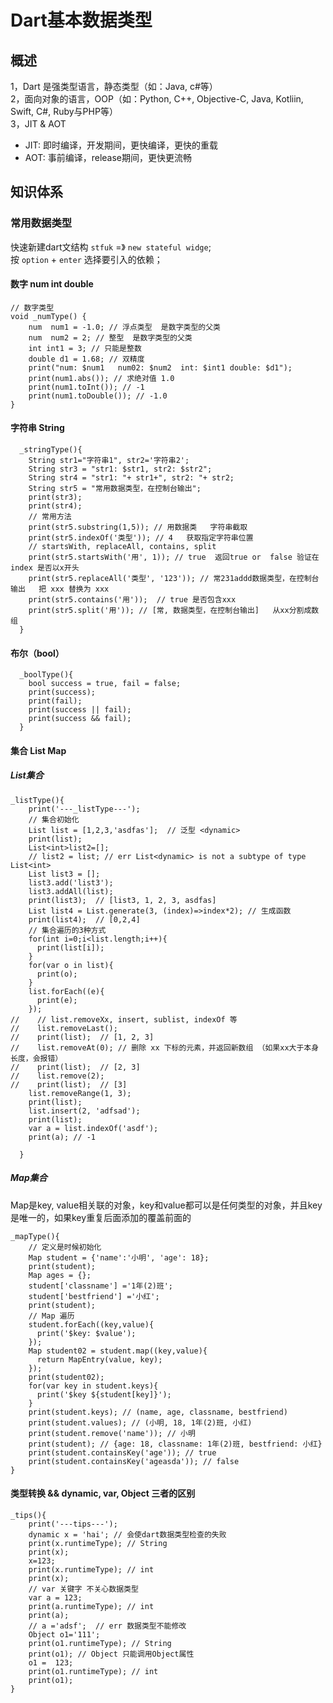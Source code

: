 # Dart基本数据类型
## 概述
1，Dart 是强类型语言，静态类型（如：Java, c#等）          
2，面向对象的语言，OOP（如：Python, C++, Objective-C, Java, Kotliin, Swift, C#, Ruby与PHP等）            
3，JIT & AOT         
* JIT: 即时编译，开发期间，更快编译，更快的重载
* AOT: 事前编译，release期间，更快更流畅
## 知识体系
### 常用数据类型
快速新建dart文结构  ``stfuk`` =》 ``new stateful widge``;            
按 ``option`` + ``enter`` 选择要引入的依赖；
#### 数字  num int double
~~~
// 数字类型
void _numType() {
    num  num1 = -1.0; // 浮点类型  是数字类型的父类
    num  num2 = 2; // 整型  是数字类型的父类
    int int1 = 3; // 只能是整数
    double d1 = 1.68; // 双精度
    print("num: $num1   num02: $num2  int: $int1 double: $d1");
    print(num1.abs()); // 求绝对值 1.0
    print(num1.toInt()); // -1
    print(num1.toDouble()); // -1.0
}
~~~
#### 字符串 String
~~~
  _stringType(){
    String str1="字符串1", str2='字符串2';
    String str3 = "str1: $str1, str2: $str2";
    String str4 = "str1: "+ str1+", str2: "+ str2;
    String str5 = "常用数据类型，在控制台输出";
    print(str3);
    print(str4);
    // 常用方法
    print(str5.substring(1,5)); // 用数据类   字符串截取 
    print(str5.indexOf('类型')); // 4   获取指定字符串位置
    // startsWith, replaceAll, contains, split
    print(str5.startsWith('用', 1)); // true  返回true or  false 验证在index 是否以x开头
    print(str5.replaceAll('类型', '123')); // 常231addd数据类型，在控制台输出   把 xxx 替换为 xxx
    print(str5.contains('用'));  // true 是否包含xxx
    print(str5.split('用')); // [常, 数据类型，在控制台输出]   从xx分割成数组
  }
~~~
#### 布尔（bool）
~~~
  _boolType(){
    bool success = true, fail = false;
    print(success);
    print(fail);
    print(success || fail);
    print(success && fail);
  }
~~~
#### 集合 List  Map
##### List集合
~~~
_listType(){
    print('---_listType---');
    // 集合初始化
    List list = [1,2,3,'asdfas'];  // 泛型 <dynamic>
    print(list);
    List<int>list2=[];
    // list2 = list; // err List<dynamic> is not a subtype of type List<int>
    List list3 = [];
    list3.add('list3');
    list3.addAll(list);
    print(list3);  // [list3, 1, 2, 3, asdfas]
    List list4 = List.generate(3, (index)=>index*2); // 生成函数
    print(list4);  // [0,2,4]
    // 集合遍历的3种方式
    for(int i=0;i<list.length;i++){
      print(list[i]);
    }
    for(var o in list){
      print(o);
    }
    list.forEach((e){
      print(e);
    });
//    // list.removeXx, insert, sublist, indexOf 等
//    list.removeLast();
//    print(list);  // [1, 2, 3]
//    list.removeAt(0); // 删除 xx 下标的元素，并返回新数组 （如果xx大于本身长度，会报错）
//    print(list);  // [2, 3]
//    list.remove(2);
//    print(list);  // [3]
    list.removeRange(1, 3);
    print(list);
    list.insert(2, 'adfsad');
    print(list);
    var a = list.indexOf('asdf');
    print(a); // -1

  }
~~~
##### Map集合
Map是key, value相关联的对象，key和value都可以是任何类型的对象，并且key是唯一的，如果key重复后面添加的覆盖前面的
~~~
_mapType(){
    // 定义是时候初始化
    Map student = {'name':'小明', 'age': 18};
    print(student);
    Map ages = {};
    student['classname'] ='1年(2)班';
    student['bestfriend'] ='小红';
    print(student);
    // Map 遍历
    student.forEach((key,value){
      print('$key: $value');
    });
    Map student02 = student.map((key,value){
      return MapEntry(value, key);
    });
    print(student02);
    for(var key in student.keys){
      print('$key ${student[key]}');
    }
    print(student.keys); // (name, age, classname, bestfriend)
    print(student.values); // (小明, 18, 1年(2)班, 小红)
    print(student.remove('name')); // 小明
    print(student); // {age: 18, classname: 1年(2)班, bestfriend: 小红}
    print(student.containsKey('age')); // true
    print(student.containsKey('ageasda')); // false
}
~~~
#### 类型转换 && dynamic, var, Object 三者的区别
~~~
_tips(){
    print('---tips---');
    dynamic x = 'hai'; // 会使dart数据类型检查的失败
    print(x.runtimeType); // String
    print(x);
    x=123;
    print(x.runtimeType); // int
    print(x);
    // var 关键字 不关心数据类型
    var a = 123;
    print(a.runtimeType); // int
    print(a);
    // a ='adsf';  // err 数据类型不能修改
    Object o1='111';
    print(o1.runtimeType); // String
    print(o1); // Object 只能调用Object属性
    o1 =  123;
    print(o1.runtimeType); // int
    print(o1); 
}
~~~

